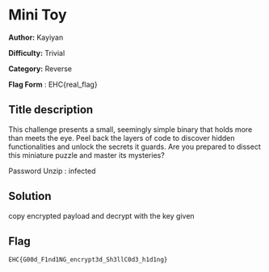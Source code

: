 # Mini Toy

**Author:** Kayiyan

**Difficulty:** Trivial

**Category:** Reverse

**Flag Form** : EHC{real_flag}

## Title description

This challenge presents a small, seemingly simple binary that holds more than meets the eye. Peel back the layers of code to discover hidden functionalities and unlock the secrets it guards. Are you prepared to dissect this miniature puzzle and master its mysteries?

Password Unzip : infected

## Solution 

copy encrypted payload and decrypt with the key given

## Flag

`EHC{G00d_F1nd1NG_encrypt3d_Sh3llC0d3_h1d1ng}`

